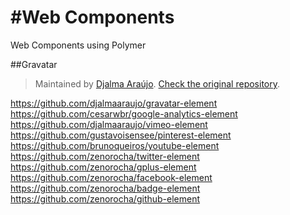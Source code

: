 #Web Components
==============

Web Components using Polymer


##Gravatar
> Maintained by [Djalma Araújo](https://github.com/djalmaaraujo).
> [Check the original repository](https://github.com/djalmaaraujo/gravatar-element).




https://github.com/djalmaaraujo/gravatar-element 
https://github.com/cesarwbr/google-analytics-element
https://github.com/djalmaaraujo/vimeo-element
https://github.com/gustavoisensee/pinterest-element
https://github.com/brunoqueiros/youtube-element
https://github.com/zenorocha/twitter-element
https://github.com/zenorocha/gplus-element
https://github.com/zenorocha/facebook-element
https://github.com/zenorocha/badge-element
https://github.com/zenorocha/github-element





